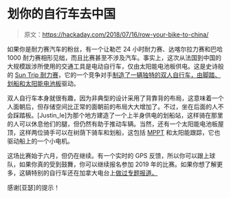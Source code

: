 # 划你的自行车去中国

> 原文：<https://hackaday.com/2018/07/16/row-your-bike-to-china/>

如果你是耐力赛汽车的粉丝，有一个让勒芒 24 小时耐力赛、达喀尔拉力赛和巴哈 1000 耐力赛相形见绌，而且比赛甚至不涉及汽车。事实上，这次从法国到中国的大规模跋涉所使用的交通工具是电动自行车，仅由太阳能电池板供电。这是史诗般的 [Sun Trip 耐力赛](https://www.thesuntrip.com/)，它的一个竞争对手[制造了一辆独特的双人自行车，由脚踏、划船和太阳能电池板](https://endless-sphere.com/forums/viewtopic.php?f=6&t=93482)驱动。

双人自行车本身就很有趣，因为非典型的设计采用了背靠背的布局，这意味着一个人面朝后，但存储空间比正常的面朝前的布局大大增加了。不过，坐在后面的人不会踩踏板。[Justin_le]为那个地方建造了一个上半身供电的划船站，这样骑在那里的人可以休息他们的腿，但仍然有助于推动车辆。当然，还有一个太阳能电池板屋顶，这样两位骑手可以在树荫下骑车和划船，这包括 [MPPT](https://hackaday.com/2017/03/17/are-you-down-with-mppt-yeah-you-know-me/) 和太阳能跟踪，它也驱动船上的一个小电机。

这场比赛始于六月，但仍在继续。有一个实时的 GPS 反馈，所以你可以跟上球队，如果你真的受到鼓舞，你可以继续报名参加 2019 年的比赛。如果你想了解更多，这辆特别的自行车还在加拿大电台上[做过专题报道。](https://ici.radio-canada.ca/nouvelle/1105633/anne-sophie-rodet-justin-lemire-elmore-sun-trip-2018-velo-bicyclette)

感谢[亚瑟]的提示！